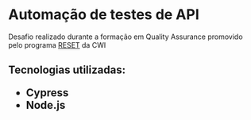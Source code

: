 <h1>Automação de testes de API</h1>
<p>Desafio realizado durante a formação em Quality Assurance promovido pelo programa <a href="https://cwi.com.br/talentos/formacao/reset/">RESET</a> da CWI</p>

<h2>Tecnologias utilizadas:</2>
<ul>
  <li>Cypress</li>
  <li>Node.js</li>
</ul>
